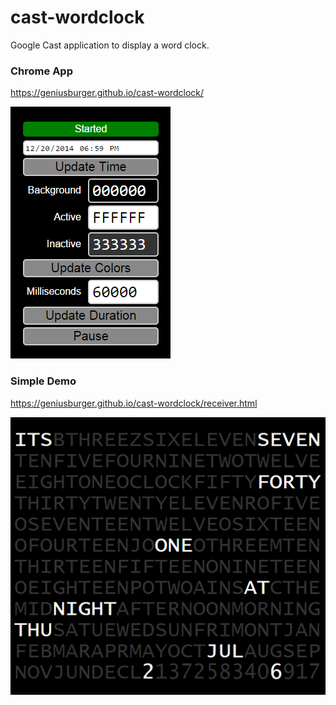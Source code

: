 # cast-wordclock
Google Cast application to display a word clock.

### Chrome App
https://geniusburger.github.io/cast-wordclock/

![Chrome App](/img/sender.png?raw=true)

### Simple Demo
https://geniusburger.github.io/cast-wordclock/receiver.html

![Simple Demo Screenshot](/img/receiver.png)

